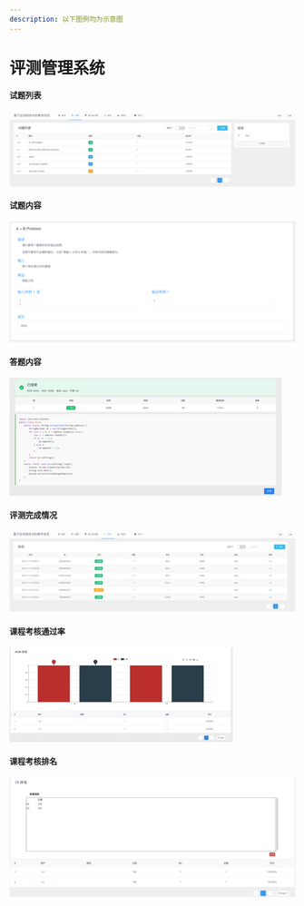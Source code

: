 ```yaml
---
description: 以下图例均为示意图
---
```


# 评测管理系统

#### 试题列表

![](../.gitbook/assets/image%20%281%29.jpeg)

#### 试题内容 

![](../.gitbook/assets/image%20%288%29.png)

#### 答题内容

![](../.gitbook/assets/image%20%283%29.png)

#### 评测完成情况

![](../.gitbook/assets/image%20%2814%29.jpeg)

#### 

#### 课程考核通过率

![](../.gitbook/assets/image%20%2811%29.jpeg)

#### 课程考核排名

![](../.gitbook/assets/image%20%2810%29.jpeg)

